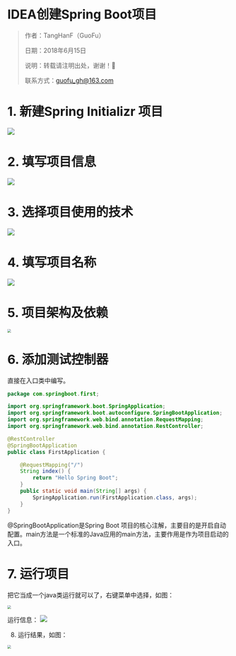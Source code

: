 # IDEA创建Spring Boot项目

> 作者：TangHanF（GuoFu）
>
> 日期：2018年6月15日
>
> 说明：转载请注明出处，谢谢！🤝
>
> 联系方式：guofu_gh@163.com

# 1. 新建Spring Initializr 项目

![](https://gitee.com/TangHanF/pic/raw/master/XxaSiT.png)

# 2. 填写项目信息

![](https://gitee.com/TangHanF/pic/raw/master/YxTUpl.png)

# 3. 选择项目使用的技术

![](https://gitee.com/TangHanF/pic/raw/master/kIVDis.png)

# 4. 填写项目名称

![](https://gitee.com/TangHanF/pic/raw/master/yhIKGo.png)

# 5. 项目架构及依赖

<img src="https://gitee.com/TangHanF/pic/raw/master/TfJUN3.png" style="zoom:50%;" />

# 6. 添加测试控制器

直接在入口类中编写。

```java
package com.springboot.first;

import org.springframework.boot.SpringApplication;
import org.springframework.boot.autoconfigure.SpringBootApplication;
import org.springframework.web.bind.annotation.RequestMapping;
import org.springframework.web.bind.annotation.RestController;

@RestController
@SpringBootApplication
public class FirstApplication {

    @RequestMapping("/")
    String index() {
        return "Hello Spring Boot";
    }
    public static void main(String[] args) {
        SpringApplication.run(FirstApplication.class, args);
    }
}
```

@SpringBootApplication是Spring Boot 项目的核心注解，主要目的是开启自动配置。main方法是一个标准的Java应用的main方法，主要作用是作为项目启动的入口。

# 7. 运行项目

把它当成一个java类运行就可以了，右键菜单中选择，如图：

<img src="https://gitee.com/TangHanF/pic/raw/master/kI4WQc.png" style="zoom:50%;" />

运行信息：
![](https://gitee.com/TangHanF/pic/raw/master/zejCeC.png)

8. 运行结果，如图：

<img src="https://gitee.com/TangHanF/pic/raw/master/3upNHk.png" style="zoom:50%;" />